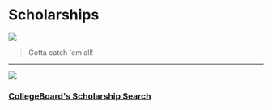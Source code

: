 # Scholarships

![](http://1.media.dorkly.cvcdn.com/49/40/17d4d1f4f0f8846f494ce50ed11c12a0.gif)

> Gotta catch 'em all!

---

![](https://huacm.files.wordpress.com/2015/03/bigfutureschoship.png)

### [CollegeBoard's Scholarship Search](https://bigfuture.collegeboard.org/scholarship-search)
